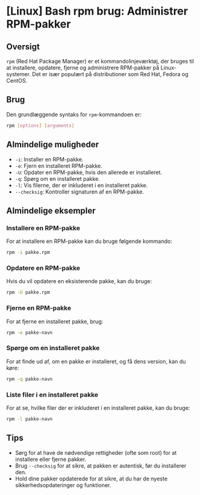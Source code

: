 # [Linux] Bash rpm brug: Administrer RPM-pakker

## Oversigt
`rpm` (Red Hat Package Manager) er et kommandolinjeværktøj, der bruges til at installere, opdatere, fjerne og administrere RPM-pakker på Linux-systemer. Det er især populært på distributioner som Red Hat, Fedora og CentOS.

## Brug
Den grundlæggende syntaks for `rpm`-kommandoen er:

```bash
rpm [options] [arguments]
```

## Almindelige muligheder
- `-i`: Installer en RPM-pakke.
- `-e`: Fjern en installeret RPM-pakke.
- `-U`: Opdater en RPM-pakke, hvis den allerede er installeret.
- `-q`: Spørg om en installeret pakke.
- `-l`: Vis filerne, der er inkluderet i en installeret pakke.
- `--checksig`: Kontroller signaturen af en RPM-pakke.

## Almindelige eksempler

### Installere en RPM-pakke
For at installere en RPM-pakke kan du bruge følgende kommando:

```bash
rpm -i pakke.rpm
```

### Opdatere en RPM-pakke
Hvis du vil opdatere en eksisterende pakke, kan du bruge:

```bash
rpm -U pakke.rpm
```

### Fjerne en RPM-pakke
For at fjerne en installeret pakke, brug:

```bash
rpm -e pakke-navn
```

### Spørge om en installeret pakke
For at finde ud af, om en pakke er installeret, og få dens version, kan du køre:

```bash
rpm -q pakke-navn
```

### Liste filer i en installeret pakke
For at se, hvilke filer der er inkluderet i en installeret pakke, kan du bruge:

```bash
rpm -l pakke-navn
```

## Tips
- Sørg for at have de nødvendige rettigheder (ofte som root) for at installere eller fjerne pakker.
- Brug `--checksig` for at sikre, at pakken er autentisk, før du installerer den.
- Hold dine pakker opdaterede for at sikre, at du har de nyeste sikkerhedsopdateringer og funktioner.